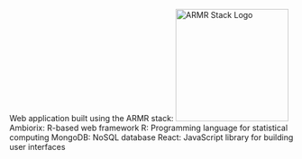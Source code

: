 Web application built using the ARMR stack:
<img src="https://ibb.co/jZL3pdY" alt="ARMR Stack Logo" width="200" height="200">
Ambiorix: R-based web framework
R: Programming language for statistical computing
MongoDB: NoSQL database
React: JavaScript library for building user interfaces
